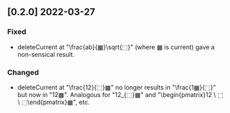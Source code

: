 ## [0.2.0] 2022-03-27
### Fixed
- deleteCurrent at "\frac{ab}{▦}\sqrt{⬚}" (where ▦ is current) gave a non-sensical result.
### Changed
- deleteCurrent at "\frac{12}{⬚}▦" no longer results in "\frac{1▦}{⬚}" but now in "12▦". Analogous for "12_{⬚}▦" and "\begin{pmatrix}12 \\ ⬚ \\ ⬚\end{pmatrix}▦", etc.

